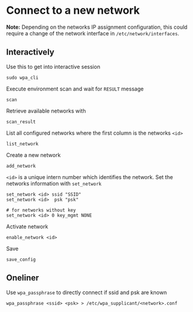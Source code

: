 # Connect to a new network

**Note:** Depending on the networks IP assignment configuration, this could require a change of the network interface in `/etc/network/interfaces`. 

## Interactively 

Use this to get into interactive session
    
    sudo wpa_cli

Execute environment scan and wait for `RESULT` message 
    
    scan

Retrieve available networks with

    scan_result

List all configured networks where the first column is the networks `<id>`

    list_network

Create a new network
    
    add_network

`<id>` is a unique intern number which identifies the network. Set the networks information with `set_network` 

    set_network <id> ssid "SSID"
    set_network <id>  psk "psk"

    # for networks without key
    set_network <id> 0 key_mgmt NONE

Activate network
    
    enable_network <id>

Save
    
    save_config

## Oneliner

Use `wpa_passphrase` to directly connect if ssid and psk are known

    wpa_passphrase <ssid> <psk> > /etc/wpa_supplicant/<network>.conf
